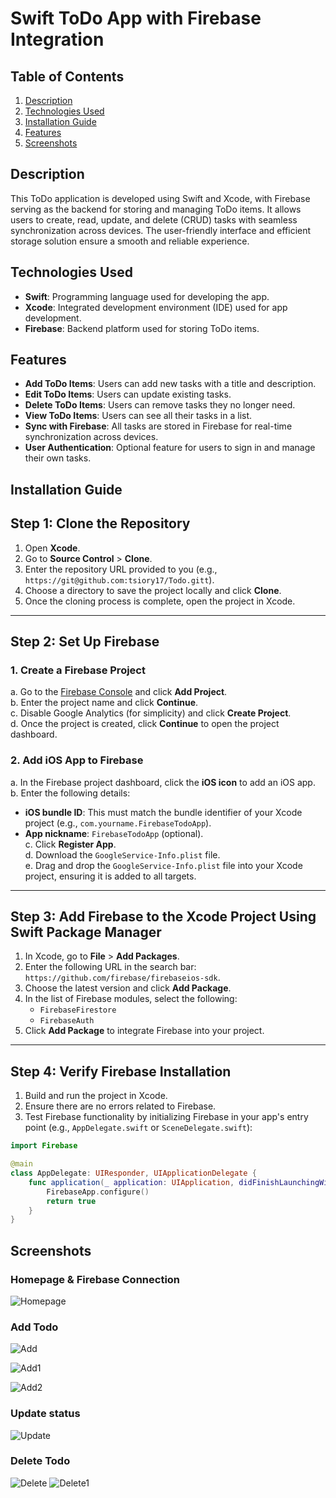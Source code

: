 


# Swift ToDo App with Firebase Integration

## Table of Contents
1. [Description](#description)
2. [Technologies Used](#technologies-used)
3. [Installation Guide](#installation-guide)
4. [Features](#features)
5. [Screenshots](#screenshots)

## Description
This ToDo application is developed using Swift and Xcode, with Firebase serving as the backend for storing and managing ToDo items. It allows users to create, read, update, and delete (CRUD) tasks with seamless synchronization across devices. The user-friendly interface and efficient storage solution ensure a smooth and reliable experience.

## Technologies Used
- **Swift**: Programming language used for developing the app.
- **Xcode**: Integrated development environment (IDE) used for app development.
- **Firebase**: Backend platform used for storing ToDo items.

## Features
- **Add ToDo Items**: Users can add new tasks with a title and description.
- **Edit ToDo Items**: Users can update existing tasks.
- **Delete ToDo Items**: Users can remove tasks they no longer need.
- **View ToDo Items**: Users can see all their tasks in a list.
- **Sync with Firebase**: All tasks are stored in Firebase for real-time synchronization across devices.
- **User Authentication**: Optional feature for users to sign in and manage their own tasks.

## Installation Guide

## Step 1: Clone the Repository
1. Open **Xcode**.
2. Go to **Source Control** > **Clone**.
3. Enter the repository URL provided to you (e.g., `https://git@github.com:tsiory17/Todo.gitt`).
4. Choose a directory to save the project locally and click **Clone**.
5. Once the cloning process is complete, open the project in Xcode.

---

## Step 2: Set Up Firebase

### 1. Create a Firebase Project

a. Go to the [Firebase Console](https://console.firebase.google.com/) and click **Add Project**.  
b. Enter the project name and click **Continue**.  
c. Disable Google Analytics (for simplicity) and click **Create Project**.  
d. Once the project is created, click **Continue** to open the project dashboard.  

### 2. Add iOS App to Firebase

a. In the Firebase project dashboard, click the **iOS icon** to add an iOS app.  
b. Enter the following details:  
   - **iOS bundle ID**: This must match the bundle identifier of your Xcode project (e.g., `com.yourname.FirebaseTodoApp`).  
   - **App nickname**: `FirebaseTodoApp` (optional).  
c. Click **Register App**.  
d. Download the `GoogleService-Info.plist` file.  
e. Drag and drop the `GoogleService-Info.plist` file into your Xcode project, ensuring it is added to all targets.  

---

## Step 3: Add Firebase to the Xcode Project Using Swift Package Manager

1. In Xcode, go to **File** > **Add Packages**.  
2. Enter the following URL in the search bar: `https://github.com/firebase/firebaseios-sdk`.  
3. Choose the latest version and click **Add Package**.  
4. In the list of Firebase modules, select the following:  
   - `FirebaseFirestore`  
   - `FirebaseAuth`  
5. Click **Add Package** to integrate Firebase into your project.  

---

## Step 4: Verify Firebase Installation

1. Build and run the project in Xcode.  
2. Ensure there are no errors related to Firebase.  
3. Test Firebase functionality by initializing Firebase in your app's entry point (e.g., `AppDelegate.swift` or `SceneDelegate.swift`):  

```swift
import Firebase

@main
class AppDelegate: UIResponder, UIApplicationDelegate {
    func application(_ application: UIApplication, didFinishLaunchingWithOptions launchOptions: [UIApplication.LaunchOptionsKey: Any]?) -> Bool {
        FirebaseApp.configure()
        return true
    }
}
```

## Screenshots

### Homepage & Firebase Connection
![Homepage](./ScreenshotsTodo/Main%20Screen.png) 
### Add Todo 
![Add](./ScreenshotsTodo/2-Add%20save%20button%20disable%20.png) 

![Add1](./ScreenshotsTodo/3-Add%20save%20button%20enable%20.png) 

![Add2](./ScreenshotsTodo/4-Add%20is%20not%20completed.png) 
### Update status
![Update](./ScreenshotsTodo/5-Update%20status.png) 

### Delete Todo 
![Delete](./ScreenshotsTodo/6-Delete%201.png) 
![Delete1](./ScreenshotsTodo/7-Delete%202.png) 



